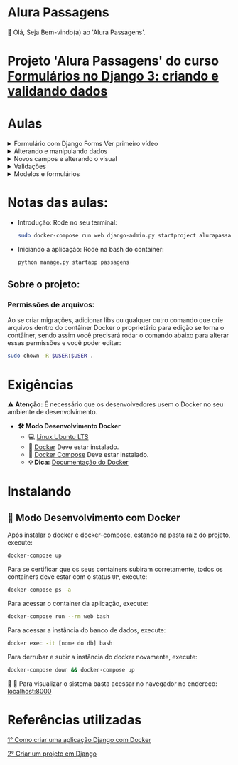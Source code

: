 # Alura Passagens

👋 Olá, Seja Bem-vindo(a) ao 'Alura Passagens'.

# Projeto 'Alura Passagens' do curso [Formulários no Django 3: criando e validando dados](https://cursos.alura.com.br/course/django-validando-formularios)

# Aulas

<details>
    <summary>Formulário com Django Forms Ver primeiro vídeo</summary>
    <ul>
        <li>Introdução</li>
        <li>Saudações e ambiente</li>
        <li>Iniciando a aplicação</li>
        <li>Django Form</li>
        <li>Melhorando o visual</li>
        <li>Faça como eu fiz na aula</li>
        <li>A classe forms do Django</li>
        <li>O que aprendemos?</li>
    <ul>
</details>

<details>
    <summary>Alterando e manipulando dados</summary>
    <ul>
        <li>Exibindo dados</li>
        <li>Melhorando o código</li>
        <li>Widget e calendário</li>
        <li>Estilizando os inputs</li>
        <li>Faça como eu fiz na aula</li>
        <li>Dados do formulário</li>
        <li>O que aprendemos?</li>
    <ul>
</details>

<details>
    <summary>Novos campos e alterando o visual</summary>
    <ul>
        <li>Novos campos</li>
        <li>Widget tweaks</li>
        <li>Faça como eu fiz na aula</li>
        <li>Para saber mais</li>
        <li>O que aprendemos?</li>
    <ul>
</details>

<details>
    <summary>Validações</summary>
    <ul>
        <li>Clean_field</li>
        <li>Exibindo mensagem de erro</li>
        <li>Clean</li>
        <li>Validando datas</li>
        <li>Faça como eu fiz na aula</li>
        <li>Clean e Clean_</li>
        <li>O que aprendemos?</li>
    <ul>
</details>

<details>
    <summary>Modelos e formulários</summary>
    <ul>
        <li>Preparando o ambiente</li>
        <li>Criando modelos</li>
        <li>ModelForm</li>
        <li>Formulários</li>
        <li>Faça como eu fiz na aula</li>
        <li>O formulário da Valentina</li>
        <li>O que aprendemos?</li>
        <li>Conclusão</li>
        <li>Parabéns</li>
    <ul>
</details>

# Notas das aulas:

* Introdução: 
    Rode no seu terminal:
    ```sh
    sudo docker-compose run web django-admin.py startproject alurapassagens .
    ```

* Iniciando a aplicação:
    Rode na bash do container:
    ```sh
    python manage.py startapp passagens
    ```

## Sobre o projeto:

### Permissões de arquivos:

Ao se criar migrações, adicionar libs ou qualquer outro comando que crie arquivos dentro do contâiner Docker o proprietário para edição se torna o contâiner, sendo assim você precisará rodar o comando abaixo para alterar essas permissões e você poder editar:

```sh
sudo chown -R $USER:$USER .
```

# Exigências

**:warning: Atenção:** É necessário que os desenvolvedores usem o Docker no seu ambiente de desenvolvimento.

- **🛠 Modo Desenvolvimento Docker**
    - :computer: [Linux Ubuntu LTS](https://ubuntu.com/download/desktop)
    - 🐳 [Docker](https://docs.docker.com/engine/installation/) Deve estar instalado.
    - 🐳 [Docker Compose](https://docs.docker.com/compose/) Deve estar instalado.
    - **💡 Dica:** [Documentação do Docker](https://docs.docker.com/)

# Instalando

## 🐳 Modo Desenvolvimento com Docker

Após instalar o docker e docker-compose, estando na pasta raiz do projeto, execute:

```sh
docker-compose up
```

Para se certificar que os seus containers subiram corretamente, todos os containers deve estar com o status `UP`, execute:

```sh
docker-compose ps -a
```

Para acessar o container da aplicação, execute:

```sh
docker-compose run --rm web bash
```

Para acessar a instância do banco de dados, execute:

```sh
docker exec -it [nome do db] bash
```

Para derrubar e subir a instância do docker novamente, execute:

```sh
docker-compose down && docker-compose up
```

🚀 :clap: Para visualizar o sistema basta acessar no navegador no endereço: [localhost:8000](localhost:8000)

# Referências utilizadas

[1° Como criar uma aplicação Django com Docker](https://github.com/claudimf/django-docker)

[2° Criar um projeto em Django](https://github.com/claudimf/try_django)